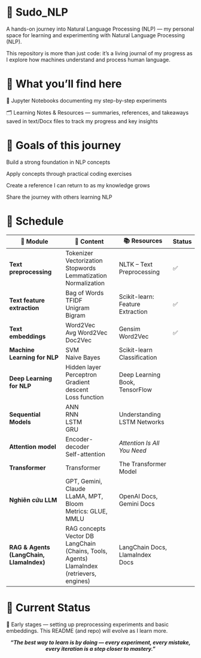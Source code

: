 # 🚀 Sudo_NLP

A hands-on journey into Natural Language Processing (NLP) — my personal space for learning and experimenting with Natural Language Processing (NLP).

This repository is more than just code: it’s a living journal of my progress as I explore how machines understand and process human language.

# 🧩 What you’ll find here

📓 Jupyter Notebooks documenting my step-by-step experiments

🗂️ Learning Notes & Resources — summaries, references, and takeaways saved in text/Docx files to track my progress and key insights

# 🎯 Goals of this journey

Build a strong foundation in NLP concepts

Apply concepts through practical coding exercises

Create a reference I can return to as my knowledge grows

Share the journey with others learning NLP

# 📅 Schedule

| 🧩 Module                                | 📖 Content                                                                                               | 📚 Resources                     | Status |
| ---------------------------------------- | -------------------------------------------------------------------------------------------------------- | -------------------------------- | -------- |
| **Text preprocessing**                   | Tokenizer <br> Vectorization <br> Stopwords <br> Lemmatization <br> Normalization                        | NLTK – Text Preprocessing        | ✅        |
| **Text feature extraction**              | Bag of Words <br> TFIDF <br> Unigram <br> Bigram                                                         | Scikit-learn: Feature Extraction | ✅        |
| **Text embeddings**                      | Word2Vec <br> Avg Word2Vec <br> Doc2Vec                                                                  | Gensim Word2Vec                  | ✅        |
| **Machine Learning for NLP**             | SVM <br> Naive Bayes                                                                                     | Scikit-learn Classification      |         |
| **Deep Learning for NLP**                | Hidden layer <br> Perceptron <br> Gradient descent <br> Loss function                                    | Deep Learning Book, TensorFlow   |         |
| **Sequential Models**                    | ANN <br> RNN <br> LSTM <br> GRU                                                                          | Understanding LSTM Networks      |         |
| **Attention model**                      | Encoder-decoder <br> Self-attention                                                                      | *Attention Is All You Need*      |         |
| **Transformer**                          | Transformer                                                                                              | The Transformer Model            |         |
| **Nghiên cứu LLM**                       | GPT, Gemini, Claude <br> LLaMA, MPT, Bloom <br> Metrics: GLUE, MMLU                                      | OpenAI Docs, Gemini Docs         |        |
| **RAG & Agents (LangChain, LlamaIndex)** | RAG concepts <br> Vector DB <br> LangChain (Chains, Tools, Agents) <br> LlamaIndex (retrievers, engines) | LangChain Docs, LlamaIndex Docs  |        |

# 🌱 Current Status

🔧 Early stages — setting up preprocessing experiments and basic embeddings.
This README (and repo) will evolve as I learn more.

<p align="center"><i><b>“The best way to learn is by doing — every experiment, every mistake, every iteration is a step closer to mastery.”</b></i></p>

